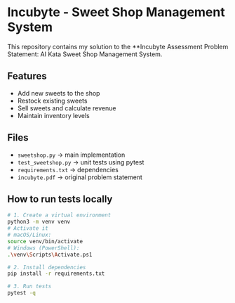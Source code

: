 # Incubyte - Sweet Shop Management System 

This repository contains my solution to the **Incubyte Assessment Problem Statement: AI Kata Sweet Shop Management System.

## Features
- Add new sweets to the shop
- Restock existing sweets
- Sell sweets and calculate revenue
- Maintain inventory levels

## Files
- `sweetshop.py` → main implementation
- `test_sweetshop.py` → unit tests using pytest
- `requirements.txt` → dependencies
- `incubyte.pdf` → original problem statement

## How to run tests locally
```bash
# 1. Create a virtual environment
python3 -m venv venv
# Activate it
# macOS/Linux:
source venv/bin/activate
# Windows (PowerShell):
.\venv\Scripts\Activate.ps1

# 2. Install dependencies
pip install -r requirements.txt

# 3. Run tests
pytest -q
